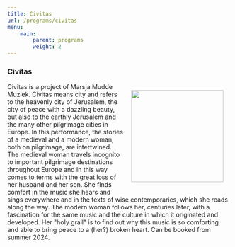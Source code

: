 ```yaml
---
title: Civitas
url: /programs/civitas
menu:
    main:
        parent: programs
        weight: 2
---
```

### Civitas

<img src="../images/Hierusalem_Celestis.jpeg" style="width: 13rem; float: right; margin:1rem">

Civitas is a project of Marsja Mudde Muziek. Civitas means city and refers to the heavenly city of Jerusalem, the city of peace with a dazzling beauty, but also to the earthly Jerusalem and the many other pilgrimage cities in Europe. In this performance, the stories of a medieval and a modern woman, both on pilgrimage, are intertwined. The medieval woman travels incognito to important pilgrimage destinations throughout Europe and in this way comes to terms with the great loss of her husband and her son. She finds comfort in the music she hears and sings everywhere and in the texts of wise contemporaries, which she reads along the way. The modern woman follows her, centuries later, with a fascination for the same music and the culture in which it originated and developed. Her "holy grail" is to find out why this music is so comforting and able to bring peace to a (her?) broken heart. Can be booked from summer 2024.